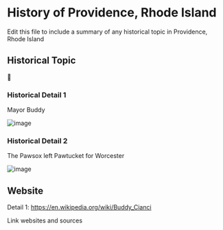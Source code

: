# History of Providence, Rhode Island

Edit this file to include a summary of any historical topic in Providence, Rhode Island

## Historical Topic
🚌
### Historical Detail 1
Mayor Buddy

![image](https://user-images.githubusercontent.com/62656954/236925304-6080fcd6-459a-443b-9f33-6f6da40060b6.png)

### Historical Detail 2
The Pawsox left Pawtucket for Worcester

![image](https://user-images.githubusercontent.com/62656954/236925521-e95e1dfd-bb97-4e5f-970e-1421a21f0009.png)


## Website

Detail 1: https://en.wikipedia.org/wiki/Buddy_Cianci

Link websites and sources
